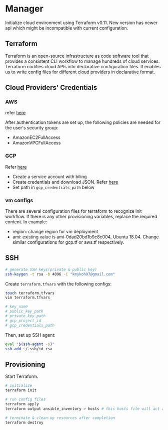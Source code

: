 # Manager

Initialize cloud environment using Terraform v0.11. New version has newer api which might be incompatible with current configuration.

## Terraform

Terraform is an open-source infrastructure as code software tool that provides a consistent CLI workflow to manage hundreds of cloud services. Terraform codifies cloud APIs into declarative configuration files. It enables us to write config files for different cloud providers in declarative format.

## Cloud Providers' Credentials

### AWS

refer [here](https://docs.aws.amazon.com/ses/latest/DeveloperGuide/create-shared-credentials-file.html)

After authentication tokens are set up, the following policies are needed for the user's security group:

- AmazonEC2FullAccess
- AmazonVPCFullAccess

### GCP

Refer [here](https://www.terraform.io/docs/providers/google/index.html)

- Create a service account with biling
- Create credentials and download JSON. Refer [here](https://console.cloud.google.com/apis/credentials/serviceaccountkey)
- Set path in `gcp_credentials_path` below


### vm configs

There are several configuration files for terraform to recognize init workflow. If there is any other provisioning variables, replace the required content. In example:

- region: change region for vm deployment
- ami: existing value is ami-0dad20bd1b9c8c004, Ubuntu 18.04. Change similar configurations for gcp.tf or aws.tf respectively.

## SSH

```sh
# generate SSH keys(private & public key)
ssh-keygen -t rsa -b 4096 -C "kmykoh97@gmail.com"
```

Create `terraform.tfvars` with the following configs:

```sh
touch terraform.tfvars
vim terraform.tfvars

# key_name
# public_key_path
# private_key_path
# gcp_project_id
# gcp_credentials_path
```

Then, set up SSH agent:

```sh
eval "$(ssh-agent -s)"
ssh-add ~/.ssh/id_rsa
```

## Provisioning

Start Terraform.

```sh
# initialize
terraform init

# run config files
terraform apply
terraform output ansible_inventory > hosts # this hosts file will act as input configuration file for latter Ansible configurations

# terminate & clean-up resources after completion
terraform destroy 
```